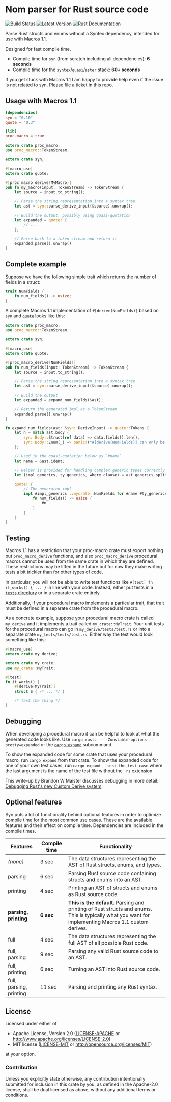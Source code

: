 Nom parser for Rust source code
===============================

[![Build Status](https://api.travis-ci.org/dtolnay/syn.svg?branch=master)](https://travis-ci.org/dtolnay/syn)
[![Latest Version](https://img.shields.io/crates/v/syn.svg)](https://crates.io/crates/syn)
[![Rust Documentation](https://img.shields.io/badge/api-rustdoc-blue.svg)](https://dtolnay.github.io/syn/syn/)

Parse Rust structs and enums without a Syntex dependency, intended for use with
[Macros 1.1](https://github.com/rust-lang/rfcs/blob/master/text/1681-macros-1.1.md).

Designed for fast compile time.

- Compile time for `syn` (from scratch including all dependencies): **6 seconds**
- Compile time for the `syntex`/`quasi`/`aster` stack: **60+ seconds**

If you get stuck with Macros 1.1 I am happy to provide help even if the issue is
not related to syn. Please file a ticket in this repo.

## Usage with Macros 1.1

```toml
[dependencies]
syn = "0.10"
quote = "0.3"

[lib]
proc-macro = true
```

```rust
extern crate proc_macro;
use proc_macro::TokenStream;

extern crate syn;

#[macro_use]
extern crate quote;

#[proc_macro_derive(MyMacro)]
pub fn my_macro(input: TokenStream) -> TokenStream {
    let source = input.to_string();

    // Parse the string representation into a syntax tree
    let ast = syn::parse_derive_input(&source).unwrap();

    // Build the output, possibly using quasi-quotation
    let expanded = quote! {
        // ...
    };

    // Parse back to a token stream and return it
    expanded.parse().unwrap()
}
```

## Complete example

Suppose we have the following simple trait which returns the number of fields in
a struct:

```rust
trait NumFields {
    fn num_fields() -> usize;
}
```

A complete Macros 1.1 implementation of `#[derive(NumFields)]` based on `syn`
and [`quote`](https://github.com/dtolnay/quote) looks like this:

```rust
extern crate proc_macro;
use proc_macro::TokenStream;

extern crate syn;

#[macro_use]
extern crate quote;

#[proc_macro_derive(NumFields)]
pub fn num_fields(input: TokenStream) -> TokenStream {
    let source = input.to_string();

    // Parse the string representation into a syntax tree
    let ast = syn::parse_derive_input(&source).unwrap();

    // Build the output
    let expanded = expand_num_fields(&ast);

    // Return the generated impl as a TokenStream
    expanded.parse().unwrap()
}

fn expand_num_fields(ast: &syn::DeriveInput) -> quote::Tokens {
    let n = match ast.body {
        syn::Body::Struct(ref data) => data.fields().len(),
        syn::Body::Enum(_) => panic!("#[derive(NumFields)] can only be used with structs"),
    };

    // Used in the quasi-quotation below as `#name`
    let name = &ast.ident;

    // Helper is provided for handling complex generic types correctly and effortlessly
    let (impl_generics, ty_generics, where_clause) = ast.generics.split_for_impl();

    quote! {
        // The generated impl
        impl #impl_generics ::mycrate::NumFields for #name #ty_generics #where_clause {
            fn num_fields() -> usize {
                #n
            }
        }
    }
}
```

## Testing

Macros 1.1 has a restriction that your proc-macro crate must export nothing but
`proc_macro_derive` functions, and also `proc_macro_derive` procedural macros
cannot be used from the same crate in which they are defined. These restrictions
may be lifted in the future but for now they make writing tests a bit trickier
than for other types of code.

In particular, you will not be able to write test functions like `#[test] fn
it_works() { ... }` in line with your code. Instead, either put tests in a
[`tests` directory](https://doc.rust-lang.org/book/testing.html#the-tests-directory)
or in a separate crate entirely.

Additionally, if your procedural macro implements a particular trait, that trait
must be defined in a separate crate from the procedural macro.

As a concrete example, suppose your procedural macro crate is called `my_derive`
and it implements a trait called `my_crate::MyTrait`. Your unit tests for the
procedural macro can go in `my_derive/tests/test.rs` or into a separate crate
`my_tests/tests/test.rs`. Either way the test would look something like this:

```rust
#[macro_use]
extern crate my_derive;

extern crate my_crate;
use my_crate::MyTrait;

#[test]
fn it_works() {
    #[derive(MyTrait)]
    struct S { /* ... */ }

    /* test the thing */
}
```

## Debugging

When developing a procedural macro it can be helpful to look at what the
generated code looks like. Use `cargo rustc -- -Zunstable-options
--pretty=expanded` or the
[`cargo expand`](https://github.com/dtolnay/cargo-expand) subcommand.

To show the expanded code for some crate that uses your procedural macro, run
`cargo expand` from that crate. To show the expanded code for one of your own
test cases, run `cargo expand --test the_test_case` where the last argument is
the name of the test file without the `.rs` extension.

This write-up by Brandon W Maister discusses debugging in more detail:
[Debugging Rust's new Custom Derive
system](https://quodlibetor.github.io/posts/debugging-rusts-new-custom-derive-system/).

## Optional features

Syn puts a lot of functionality behind optional features in order to optimize
compile time for the most common use cases. These are the available features and
their effect on compile time. Dependencies are included in the compile times.

Features | Compile time | Functionality
--- | --- | ---
*(none)* | 3 sec | The data structures representing the AST of Rust structs, enums, and types.
parsing | 6 sec | Parsing Rust source code containing structs and enums into an AST.
printing | 4 sec | Printing an AST of structs and enums as Rust source code.
**parsing, printing** | **6 sec** | **This is the default.** Parsing and printing of Rust structs and enums. This is typically what you want for implementing Macros 1.1 custom derives.
full | 4 sec | The data structures representing the full AST of all possible Rust code.
full, parsing | 9 sec | Parsing any valid Rust source code to an AST.
full, printing | 6 sec | Turning an AST into Rust source code.
full, parsing, printing | 11 sec | Parsing and printing any Rust syntax.

## License

Licensed under either of

 * Apache License, Version 2.0 ([LICENSE-APACHE](LICENSE-APACHE) or http://www.apache.org/licenses/LICENSE-2.0)
 * MIT license ([LICENSE-MIT](LICENSE-MIT) or http://opensource.org/licenses/MIT)

at your option.

### Contribution

Unless you explicitly state otherwise, any contribution intentionally submitted
for inclusion in this crate by you, as defined in the Apache-2.0 license, shall
be dual licensed as above, without any additional terms or conditions.
